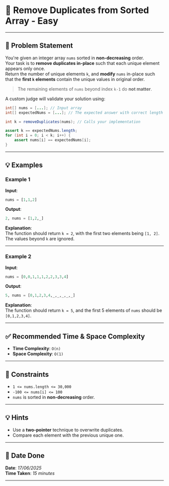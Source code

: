 # 🧮 Remove Duplicates from Sorted Array - Easy

---

## 📌 Problem Statement

You're given an integer array `nums` sorted in **non-decreasing** order.  
Your task is to **remove duplicates in-place** such that each unique element appears only once.  
Return the number of unique elements `k`, and **modify** `nums` in-place such that the **first `k` elements** contain the unique values in original order.

> The remaining elements of `nums` beyond index `k-1` do **not matter**.

A custom judge will validate your solution using:
```java
int[] nums = [...]; // Input array
int[] expectedNums = [...]; // The expected answer with correct length

int k = removeDuplicates(nums); // Calls your implementation

assert k == expectedNums.length;
for (int i = 0; i < k; i++) {
    assert nums[i] == expectedNums[i];
}
```

---

## 💡 Examples

### Example 1
**Input**:  
```python
nums = [1,1,2]
```

**Output**:  
```python
2, nums = [1,2,_]
```

**Explanation**:  
The function should return `k = 2`, with the first two elements being `[1, 2]`.  
The values beyond `k` are ignored.

---

### Example 2
**Input**:  
```python
nums = [0,0,1,1,1,2,2,3,3,4]
```

**Output**:  
```python
5, nums = [0,1,2,3,4,_,_,_,_,_]
```

**Explanation**:  
The function should return `k = 5`, and the first 5 elements of `nums` should be `[0,1,2,3,4]`.

---

## ✅ Recommended Time & Space Complexity

- **Time Complexity**: `O(n)`
- **Space Complexity**: `O(1)`

---

## 📎 Constraints

- `1 <= nums.length <= 30,000`  
- `-100 <= nums[i] <= 100`  
- `nums` is sorted in **non-decreasing** order.

---

## 💡 Hints

- Use a **two-pointer** technique to overwrite duplicates.
- Compare each element with the previous unique one.

---

## 📅 Date Done

**Date**: *17/06/2025*  
**Time Taken**: *15 minutes*

---
